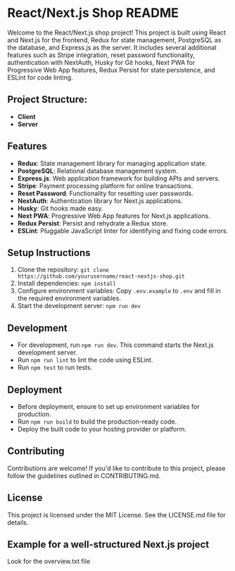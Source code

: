 # React/Next.js Shop README

Welcome to the React/Next.js shop project! This project is built using React and Next.js for the frontend, Redux for state management, PostgreSQL as the database, and Express.js as the server. It includes several additional features such as Stripe integration, reset password functionality, authentication with NextAuth, Husky for Git hooks, Next PWA for Progressive Web App features, Redux Persist for state persistence, and ESLint for code linting.

## Project Structure:

- **Client**
- **Server**


## Features

- **Redux**: State management library for managing application state.
- **PostgreSQL**: Relational database management system.
- **Express.js**: Web application framework for building APIs and servers.
- **Stripe**: Payment processing platform for online transactions.
- **Reset Password**: Functionality for resetting user passwords.
- **NextAuth**: Authentication library for Next.js applications.
- **Husky**: Git hooks made easy.
- **Next PWA**: Progressive Web App features for Next.js applications.
- **Redux Persist**: Persist and rehydrate a Redux store.
- **ESLint**: Pluggable JavaScript linter for identifying and fixing code errors.

## Setup Instructions

1. Clone the repository: `git clone https://github.com/yourusername/react-nextjs-shop.git`
2. Install dependencies: `npm install`
3. Configure environment variables: Copy `.env.example` to `.env` and fill in the required environment variables.
4. Start the development server: `npm run dev`

## Development

- For development, run `npm run dev`. This command starts the Next.js development server.
- Run `npm run lint` to lint the code using ESLint.
- Run `npm test` to run tests.

## Deployment

- Before deployment, ensure to set up environment variables for production.
- Run `npm run build` to build the production-ready code.
- Deploy the built code to your hosting provider or platform.

## Contributing

Contributions are welcome! If you'd like to contribute to this project, please follow the guidelines outlined in CONTRIBUTING.md.

## License

This project is licensed under the MIT License. See the LICENSE.md file for details.

## Example for a well-structured Next.js project

Look for the overview.txt file